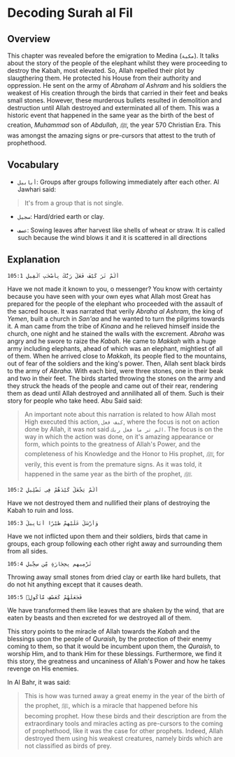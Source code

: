 # Decoding Surah al Fil

## Overview

This chapter was revealed before the emigration to Medina (`مكية`). It talks about the story of the people of the elephant whilst they were proceeding to destroy the Kabah, most elevated. So, Allah repelled their plot by slaugthering them. He protected his House from their authority and oppression. He sent on the army of *Abraham al Ashram* and his soldiers the weakest of His creation through the birds that carried in their feet and beaks small stones. However,  these murderous bullets resulted in demolition and destruction until Allah destroyed and exterminated all of them. This was a historic event that happened in the same year as the birth of the best of creation, *Muhammad* son of *Abdullah*, *ﷺ*, the year 570 Christian Era. This was amongst the amazing signs or pre-cursors that attest to the truth of prophethood.

## Vocabulary

- `أبابيل`: Groups after groups following immediately after each other. Al Jawhari said: 

> It's from a group that is not single.

- `سجيل`: Hard/dried earth or clay.

- `عصف`: Sowing leaves after harvest like shells of wheat or straw. It is called such because the wind blows it and it is scattered in all directions


## Explanation

```
105:1 أَلَمْ تَرَ كَيْفَ فَعَلَ رَبُّكَ بِأَصْحَـٰبِ ٱلْفِيلِ
```

Have we not made it known to you, o messenger? You know with certainty because you have seen with your own eyes what Allah most Great has prepared for the people of the elephant who proceeded with the assault of the sacred house. It was narrated that verily *Abraha al Ashram*, the king of *Yemen*, built a church in *San'aa* and he wanted to turn the pilgrims towards it. A man came from the tribe of *Kinana* and he relieved himself inside the church, one night and he stained the walls with the excrement. *Abraha* was angry and he swore to raize the *Kabah*. He came to *Makkah* with a huge army including elephants, ahead of which was an elephant, mightiest of all of them. When he arrived close to *Makkah*, its people fled to the mountains, out of fear of the soldiers and the king's power. Then, Allah sent black birds to the army of *Abraha*. With each bird, were three stones, one in their beak and two in their feet. The birds started throwing the stones on the army and they struck the heads of the people and came out of their rear, rendering them as dead until Allah destroyed and annilihated all of them. Such is their story for people who take heed. Abu Said said:

> An important note about this narration is related to how Allah most High executed this action, `كيف فعل`,  where the focus is not on action done by Allah, it was not said `الم تر ما فعل ربك`. The focus is on the way in which the action was done, on it's amazing appearance or form, which points to the greatness of Allah's Power, and the completeness of his Knowledge and the Honor to His prophet, *ﷺ*, for verily, this event is from the premature signs. As it was told, it happened in the same year as the birth of the prophet, *ﷺ*.

```
105:2 أَلَمْ يَجْعَلْ كَيْدَهُمْ فِى تَضْلِيلٍ
```

Have we not destroyed them and nullified their plans of destroying the Kabah to ruin and loss.

```
105:3 وَأَرْسَلَ عَلَيْهِمْ طَيْرًا أَبَابِيلَ
```

Have we not inflicted upon them and their soldiers, birds that came in groups, each group following each other right away and surrounding them from all sides.

```
105:4 تَرْمِيهِم بِحِجَارَةٍ مِّن سِجِّيلٍ
```

Throwing away small stones from dried clay or earth like hard bullets, that do not hit anything except that it causes death.

```
105:5 فَجَعَلَهُمْ كَعَصْفٍ مَّأْكُولٍۭ
```

We have transformed them like leaves that are shaken by the wind, that are eaten by beasts and then excreted for we destroyed all of them.

This story points to the miracle of Allah towards the *Kabah* and the blessings upon the people of *Quraish*, by the protection of their enemy coming to them, so that it would be incumbent upon them, the *Quraish*, to worship Him, and to thank Him for these blessings. Furthermore, we find it this story, the greatness and uncaniness of Allah's Power and how he takes revenge on His enemies.

In Al Bahr, it was said:

> This is how was turned away a great enemy in the year of the birth of the prophet, ﷺ, which is a miracle that happened before his becoming prophet. How these birds and their description are from the extraordinary tools and miracles acting as pre-cursors to the coming of prophethood, like it was the case for other prophets. Indeed, Allah destroyed them using his weakest creatures, namely birds which are not classified as birds of prey.